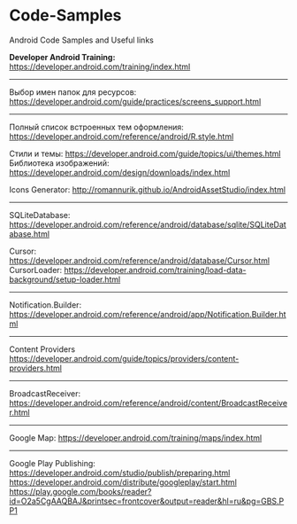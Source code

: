 # Code-Samples
Android Code Samples and Useful links
 
<b>Developer Android Training:</b>
https://developer.android.com/training/index.html

---------------------------------------------------------------------------

Выбор имен папок для ресурсов:
https://developer.android.com/guide/practices/screens_support.html
 
---------------------------------------------------------------------------
Полный список встроенных тем оформления:
https://developer.android.com/reference/android/R.style.html

Стили и темы:
https://developer.android.com/guide/topics/ui/themes.html
Библиотека изображений:
https://developer.android.com/design/downloads/index.html

Icons Generator:
http://romannurik.github.io/AndroidAssetStudio/index.html

---------------------------------------------------------------------------

SQLiteDatabase:
https://developer.android.com/reference/android/database/sqlite/SQLiteDatabase.html

Cursor: https://developer.android.com/reference/android/database/Cursor.html
CursorLoader: https://developer.android.com/training/load-data-background/setup-loader.html

---------------------------------------------------------------------------

Notification.Builder:
https://developer.android.com/reference/android/app/Notification.Builder.html

---------------------------------------------------------------------------

Content Providers
https://developer.android.com/guide/topics/providers/content-providers.html

---------------------------------------------------------------------------

BroadcastReceiver:
https://developer.android.com/reference/android/content/BroadcastReceiver.html

---------------------------------------------------------------------------

Google Map:
https://developer.android.com/training/maps/index.html

---------------------------------------------------------------------------

Google Play Publishing:
https://developer.android.com/studio/publish/preparing.html
https://developer.android.com/distribute/googleplay/start.html
https://play.google.com/books/reader?id=O2a5CgAAQBAJ&printsec=frontcover&output=reader&hl=ru&pg=GBS.PP1
